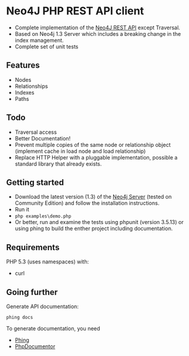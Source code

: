 # Neo4J PHP REST API client #

* Complete implementation of the [Neo4J REST API](http://components.neo4j.org/neo4j-server/stable/rest.html) except Traversal.
* Based on Neo4j 1.3 Server which includes a breaking change in the index management.
* Complete set of unit tests

## Features ##

*  Nodes
*  Relationships
*  Indexes
*  Paths

## Todo ##

* Traversal access
* Better Documentation!
* Prevent multiple copies of the same node or relationship object (implement cache in load node and load relationship)
* Replace HTTP Helper with a pluggable implementation, possible a standard library that already exists.

## Getting started ##

* Download the latest version (1.3) of the [Neo4j Server](http://neo4j.org/) (tested on Community Edition) and follow the installation instructions.
* Run it
* `php examples\demo.php`
* Or better, run and examine the tests using phpunit (version 3.5.13) or using phing to build the enther project including documentation.

## Requirements ##

PHP 5.3 (uses namespaces) with:

* curl

## Going further ##

Generate API documentation:

`phing docs`

To generate documentation, you need 

* [Phing](http://phing.info/trac/wiki/Users/Download)
* [PhpDocumentor](http://www.phpdoc.org/)
